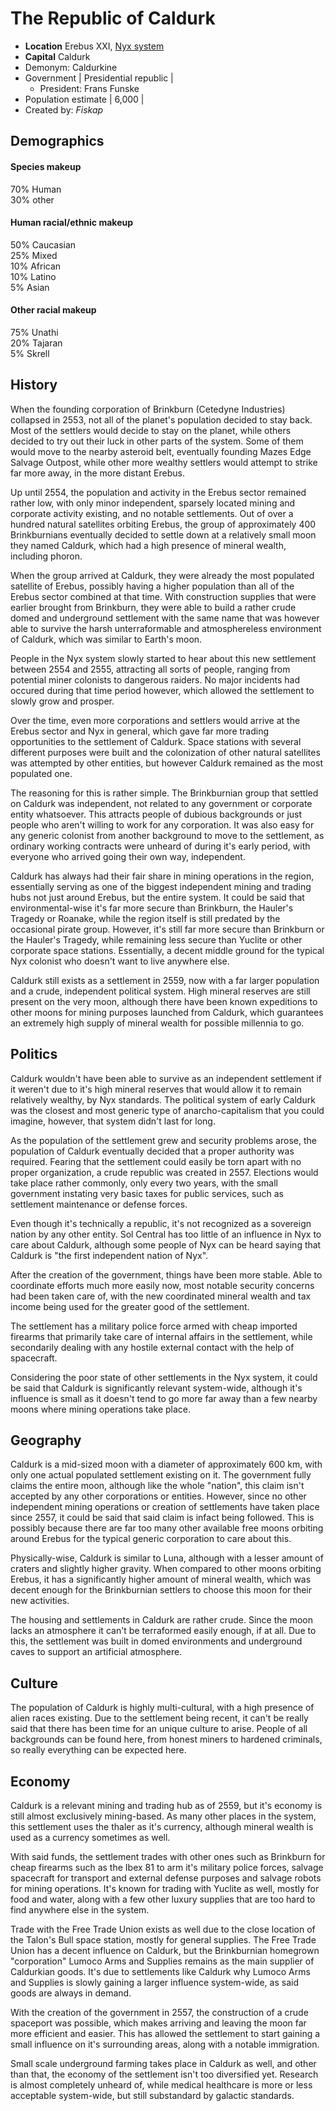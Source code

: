 # The Republic of Caldurk 

* **Location**    Erebus XXI, [Nyx system][1] 
* **Capital**  Caldurk 
* Demonym:  Caldurkine 
* Government |  Presidential republic |
  * President:  Frans Funske 
* Population estimate |  6,000  |
* Created by: *Fiskap*

## Demographics

#### Species makeup

70% Human  
30% other

#### Human racial/ethnic makeup

50% Caucasian  
25% Mixed  
10% African  
10% Latino  
5% Asian

#### Other racial makeup

75% Unathi  
20% Tajaran  
5% Skrell  

## History

When the founding corporation of Brinkburn (Cetedyne Industries) collapsed in 2553, not all of the planet's population decided to stay back. Most of the settlers would decide to stay on the planet, while others decided to try out their luck in other parts of the system. Some of them would move to the nearby asteroid belt, eventually founding Mazes Edge Salvage Outpost, while other more wealthy settlers would attempt to strike far more away, in the more distant Erebus.

Up until 2554, the population and activity in the Erebus sector remained rather low, with only minor independent, sparsely located mining and corporate activity existing, and no notable settlements. Out of over a hundred natural satellites orbiting Erebus, the group of approximately 400 Brinkburnians eventually decided to settle down at a relatively small moon they named Caldurk, which had a high presence of mineral wealth, including phoron.

When the group arrived at Caldurk, they were already the most populated satellite of Erebus, possibly having a higher population than all of the Erebus sector combined at that time. With construction supplies that were earlier brought from Brinkburn, they were able to build a rather crude domed and underground settlement with the same name that was however able to survive the harsh unterraformable and atmosphereless environment of Caldurk, which was similar to Earth's moon.

People in the Nyx system slowly started to hear about this new settlement between 2554 and 2555, attracting all sorts of people, ranging from potential miner colonists to dangerous raiders. No major incidents had occured during that time period however, which allowed the settlement to slowly grow and prosper.

Over the time, even more corporations and settlers would arrive at the Erebus sector and Nyx in general, which gave far more trading opportunities to the settlement of Caldurk. Space stations with several different purposes were built and the colonization of other natural satellites was attempted by other entities, but however Caldurk remained as the most populated one.

The reasoning for this is rather simple. The Brinkburnian group that settled on Caldurk was independent, not related to any government or corporate entity whatsoever. This attracts people of dubious backgrounds or just people who aren't willing to work for any corporation. It was also easy for any generic colonist from another background to move to the settlement, as ordinary working contracts were unheard of during it's early period, with everyone who arrived going their own way, independent.

Caldurk has always had their fair share in mining operations in the region, essentially serving as one of the biggest independent mining and trading hubs not just around Erebus, but the entire system. It could be said that environmental-wise it's far more secure than Brinkburn, the Hauler's Tragedy or Roanake, while the region itself is still predated by the occasional pirate group. However, it's still far more secure than Brinkburn or the Hauler's Tragedy, while remaining less secure than Yuclite or other corporate space stations. Essentially, a decent middle ground for the typical Nyx colonist who doesn't want to live anywhere else.

Caldurk still exists as a settlement in 2559, now with a far larger population and a crude, independent political system. High mineral reserves are still present on the very moon, although there have been known expeditions to other moons for mining purposes launched from Caldurk, which guarantees an extremely high supply of mineral wealth for possible millennia to go.

## Politics

Caldurk wouldn't have been able to survive as an independent settlement if it weren't due to it's high mineral reserves that would allow it to remain relatively wealthy, by Nyx standards. The political system of early Caldurk was the closest and most generic type of anarcho-capitalism that you could imagine, however, that system didn't last for long.

As the population of the settlement grew and security problems arose, the population of Caldurk eventually decided that a proper authority was required. Fearing that the settlement could easily be torn apart with no proper organization, a crude republic was created in 2557. Elections would take place rather commonly, only every two years, with the small government instating very basic taxes for public services, such as settlement maintenance or defense forces.

Even though it's technically a republic, it's not recognized as a sovereign nation by any other entity. Sol Central has too little of an influence in Nyx to care about Caldurk, although some people of Nyx can be heard saying that Caldurk is "the first independent nation of Nyx".

After the creation of the government, things have been more stable. Able to coordinate efforts much more easily now, most notable security concerns had been taken care of, with the new coordinated mineral wealth and tax income being used for the greater good of the settlement.

The settlement has a military police force armed with cheap imported firearms that primarily take care of internal affairs in the settlement, while secondarily dealing with any hostile external contact with the help of spacecraft.

Considering the poor state of other settlements in the Nyx system, it could be said that Caldurk is significantly relevant system-wide, although it's influence is small as it doesn't tend to go more far away than a few nearby moons where mining operations take place.

## Geography

Caldurk is a mid-sized moon with a diameter of approximately 600 km, with only one actual populated settlement existing on it. The government fully claims the entire moon, although like the whole "nation", this claim isn't accepted by any other corporations or entities. However, since no other independent mining operations or creation of settlements have taken place since 2557, it could be said that said claim is infact being followed. This is possibly because there are far too many other available free moons orbiting around Erebus for the typical generic corporation to care about this.

Physically-wise, Caldurk is similar to Luna, although with a lesser amount of craters and slightly higher gravity. When compared to other moons orbiting Erebus, it has a significantly higher amount of mineral wealth, which was decent enough for the Brinkburnian settlers to choose this moon for their new activities.

The housing and settlements in Caldurk are rather crude. Since the moon lacks an atmosphere it can't be terraformed easily enough, if at all. Due to this, the settlement was built in domed environments and underground caves to support an artificial atmosphere.

## Culture

The population of Caldurk is highly multi-cultural, with a high presence of alien races existing. Due to the settlement being recent, it can't be really said that there has been time for an unique culture to arise. People of all backgrounds can be found here, from honest miners to hardened criminals, so really everything can be expected here.

## Economy

Caldurk is a relevant mining and trading hub as of 2559, but it's economy is still almost exclusively mining-based. As many other places in the system, this settlement uses the thaler as it's currency, although mineral wealth is used as a currency sometimes as well.

With said funds, the settlement trades with other ones such as Brinkburn for cheap firearms such as the Ibex 81 to arm it's military police forces, salvage spacecraft for transport and external defense purposes and salvage robots for mining operations. It's known for trading with Yuclite as well, mostly for food and water, along with a few other luxury supplies that are too hard to find anywhere else in the system.

Trade with the Free Trade Union exists as well due to the close location of the Talon's Bull space station, mostly for general supplies. The Free Trade Union has a decent influence on Caldurk, but the Brinkburnian homegrown "corporation" Lumoco Arms and Supplies remains as the main supplier of Caldurkian goods. It's due to settlements like Caldurk why Lumoco Arms and Supplies is slowly gaining a larger influence system-wide, as said goods are always in demand.

With the creation of the government in 2557, the construction of a crude spaceport was possible, which makes arriving and leaving the moon far more efficient and easier. This has allowed the settlement to start gaining a small influence on it's surrounding areas, along with a notable immigration.

Small scale underground farming takes place in Caldurk as well, and other than that, the economy of the settlement isn't too diversified yet. Research is almost completely unheard of, while medical healthcare is more or less acceptable system-wide, but still substandard by galactic standards.

[1]: /Nyx "Nyx"